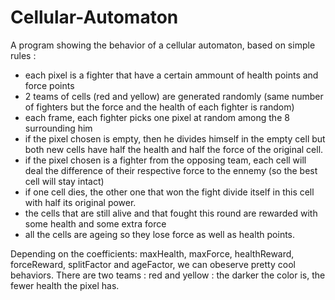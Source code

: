 # Cellular-Automaton

A program showing the behavior of a cellular automaton, based on simple rules :

- each pixel is a fighter that have a certain ammount of health points and force points
- 2 teams of cells (red and yellow) are generated randomly (same number of fighters but the force and the health of each fighter is random)
- each frame, each fighter picks one pixel at random among the 8 surrounding him
- if the pixel chosen is empty, then he divides himself in the empty cell but both new cells have half the health and half the force of the original cell.
- if the pixel chosen is a fighter from the opposing team, each cell will deal the difference of their respective force to the ennemy (so the best cell will stay intact)
- if one cell dies, the other one that won the fight divide itself in this cell with half its original power.
- the cells that are still alive and that fought this round are rewarded with some health and some extra force
- all the cells are ageing so they lose force as well as health points.

Depending on the coefficients: maxHealth, maxForce, healthReward, forceReward, splitFactor and ageFactor, we can obeserve pretty cool behaviors.
There are two teams : red and yellow : the darker the color is, the fewer health the pixel has.
